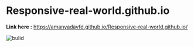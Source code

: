 # Responsive-real-world.github.io
<strong>Link here :</strong> https://amanyadavfd.github.io/Responsive-real-world.github.io/

<img src="https://i.ibb.co/5rx9Spn/bulid.png" alt="bulid" border="0">
